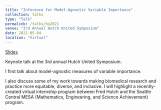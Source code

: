 ```yaml
---
title: "Inference for Model-Agnostic Variable Importance"
collection: talks
type: "Talk"
permalink: /talks/hu2021
venue: "3rd Annual Hutch United Symposium"
date: 2021-05-04
location: "Virtual"
---
```


[Slides](https://bdwilliamson.github.io/hu2021/)

Keynote talk at the 3rd annual Hutch United Symposium.

I first talk about model-agnostic measures of variable importance.

I also discuss some of my work towards making biomedical research and practice more equitable, diverse, and inclusive. I will highlight a recently-created virtual internship program between Fred Hutch and the Seattle Central MESA (Mathematics, Engineering, and Science Achievement) program.
